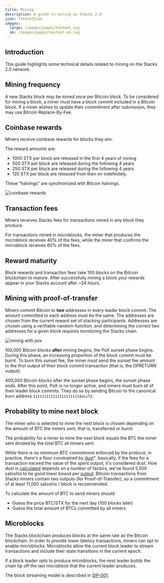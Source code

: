 ```yaml
---
title: Mining
description: A guide to mining on Stacks 2.0
icon: TestnetIcon
images:
  large: /images/pages/testnet.svg
  sm: /images/pages/testnet-sm.svg
---
```


## Introduction

This guide highlights some technical details related to mining on the Stacks 2.0 network.

## Mining frequency

A new Stacks block may be mined once per Bitcoin block. To be considered for mining a block, a miner must have a block commit included in a Bitcoin block. If a miner wishes to update their commitment after submission, they may use Bitcoin Replace-By-Fee.

## Coinbase rewards

Miners receive coinbase rewards for blocks they win.

The reward amounts are:

- 1000 STX per block are released in the first 4 years of mining
- 500 STX per block are released during the following 4 years
- 250 STX per block are released during the following 4 years
- 125 STX per block are released from then on indefinitely.

These "halvings" are synchronized with Bitcoin halvings.

![coinbase rewards](/images/pages/coinbase-rewards.png)

## Transaction fees

Miners receives Stacks fees for transactions mined in any block they produce.

For transactions mined in microblocks, the miner that produces the microblock receives 40% of the fees, while the miner that confirms the microblock receives 60% of the fees.

## Reward maturity

Block rewards and transaction fees take 100 blocks on the Bitcoin blockchain to mature. After successfully mining a block your rewards appear in your Stacks account after ~24 hours.

## Mining with proof-of-transfer

Miners commit Bitcoin to **two** addresses in every leader block commit. The amount committed to each address must be the same. The addresses are chosen from the current reward set of stacking participants. Addresses are chosen using a verifiable-random-function, and determining the correct two addresses for a given block requires monitoring the Stacks chain.

![mining with pox](/images/pages/mining-with-pox.png)

100,000 Bitcoin blocks **after** mining begins, the PoX sunset phase begins. During this phase, an increasing proportion of the block commit must be burnt. To burn this sunset fee, the miner must send the sunset fee amount to the first output of their block commit transaction (that is, the OPRETURN output).

400,000 Bitcoin blocks after the sunset phase begins, the sunset phase ends. After this point, PoX is no longer active, and miners must burn all of their leader block commits. They do so by sending Bitcoin to the canonical burn address `1111111111111111111114oLvT2`.

## Probability to mine next block

The miner who is selected to mine the next block is chosen depending on the amount of BTC the miners sent, that is, transferred or burnt.

The probability for a miner to mine the next block equals the BTC the miner sent divided by the total BTC all miners sent.

While there is no minimum BTC commitment enforced by the protocol, in practice, there's a floor constrained by [dust](https://unchained-capital.com/blog/dust-thermodynamics/)": basically, if the fees for a transaction exceed the value of the spent output, it's considered dust. How dust is [calculated](https://github.com/bitcoin/bitcoin/blob/master/src/policy/policy.cpp#L14) depends on a number of factors, we've found 5,500 satoshis to be good lower bound per [output](https://learnmeabitcoin.com/technical/output). Bitcoin transactions from Stacks miners contain two outputs (for Proof-of-Transfer), so a commitment of at least 11,000 satoshis / block is recommended.

To calculate the amount of BTC to send miners should:

- Guess the price BTC/STX for the next day (100 blocks later)
- Guess the total amount of BTCs committed by all miners

## Microblocks

The Stacks blockchain produces blocks at the same rate as the Bitcoin blockchain. In order to provide lower latency
transactions, miners can opt to enable microblocks. Microblocks allow the current block leader to stream transactions
and include their state transitions in the current epoch.

If a block leader opts to produce microblocks, the next leader builds the chain tip off the last microblock that the
current leader produces.

The block streaming model is described in [SIP-001][].

[sip-001]: https://github.com/stacksgov/sips/blob/main/sips/sip-001/sip-001-burn-election.md#operation-as-a-leader
